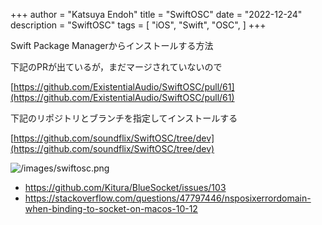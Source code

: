 +++
author = "Katsuya Endoh"
title = "SwiftOSC"
date = "2022-12-24"
description = "SwiftOSC"
tags = [
    "iOS",
    "Swift",
    "OSC",
]
+++

Swift Package Managerからインストールする方法

下記のPRが出ているが，まだマージされていないので

[https://github.com/ExistentialAudio/SwiftOSC/pull/61](https://github.com/ExistentialAudio/SwiftOSC/pull/61)

下記のリポジトリとブランチを指定してインストールする

[https://github.com/soundflix/SwiftOSC/tree/dev](https://github.com/soundflix/SwiftOSC/tree/dev)

![/images/swiftosc.png](/images/swiftosc.png)

- https://github.com/Kitura/BlueSocket/issues/103
- https://stackoverflow.com/questions/47797446/nsposixerrordomain-when-binding-to-socket-on-macos-10-12
